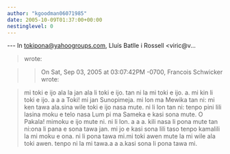 ```yaml
---
author: "kgoodman06071985"
date: 2005-10-09T01:37:00+00:00
nestinglevel: 0
---
```

\---
 In [tokipona@yahoogroups.com](mailto://tokipona@yahoogroups.com), Lluís Batlle i Rossell <viric@v...
>wrote:

>> On Sat, Sep 03, 2005 at 03:07:42PM -0700, Francois Schwicker wrote:

> 
> mi toki e ijo ala la jan ala li toki e ijo. tan ni la mi toki e ijo.
> a. mi kin li toki e ijo. a a a
>Toki! mi jan Sunopimeja. mi lon ma Mewika tan ni: mi ken tawa ala.sina wile toki e ijo nasa mute. ni li lon tan ni: tenpo pini lili lasina moku e telo nasa Lum pi ma Sameka e kasi sona mute. O Pakala! mimoku e ijo mute ni. ni li lon. a a a. kili nasa li pona mute tan ni:ona li pana e sona tawa jan. mi jo e kasi sona lili taso tenpo kamalili la mi moku e ona. ni li pona tawa mi.mi toki awen mute la mi wile ala toki awen. tenpo ni la mi tawa.a a a.kasi sona li pona tawa mi.